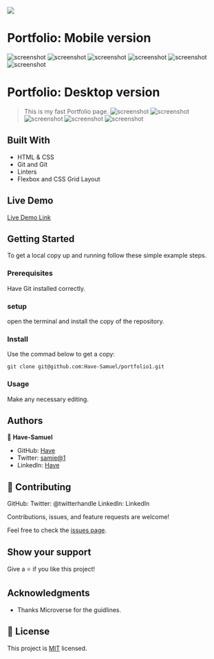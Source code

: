 ![](https://img.shields.io/badge/Microverse-blueviolet)

# Portfolio: Mobile version 
![screenshot](./images/p-mob1.png)
![screenshot](./images/Image2.png)
![screenshot](./images/p-mob3.png)
![screenshot](./images/p-mob4.png)
![screenshot](./images/p-mob5.png)
![screenshot](./images/p-mob6png)

# Portfolio: Desktop version 

> This is my fast Portfolio page.
![screenshot](./images/Image1.png)
![screenshot](./images/Image2.png)
![screenshot](./images/Image3.png)
![screenshot](./images/Image4.png)
![screenshot](./images/Image5.png)


## Built With

- HTML & CSS
- Git and Git
- Linters
- Flexbox and CSS Grid Layout
## Live Demo

[Live Demo Link](https://have-samuel.github.io/portfolio/)


## Getting Started

To get a local copy up and running follow these simple example steps.

### Prerequisites
Have Git  installed correctly.

### setup
open the terminal and install the copy of the repository.

### Install
Use the commad below to get a copy:
```
git clone git@github.com:Have-Samuel/portfolio1.git
```
### Usage
Make any necessary editing.
## Authors

👤 **Have-Samuel**

- GitHub: [Have](https://github.com/Have-Samuel)
- Twitter: [samie@1](https://twitter.com/home)
- LinkedIn: [Have](https://www.linkedin.com/in/have-samuel/)

## 🤝 Contributing
GitHub: 
Twitter: @twitterhandle
LinkedIn: LinkedIn


Contributions, issues, and feature requests are welcome!

Feel free to check the [issues page](../../issues/).

## Show your support

Give a ⭐️ if you like this project!

## Acknowledgments

- Thanks Microverse for the guidlines.

## 📝 License

This project is [MIT](./MIT.md) licensed.
